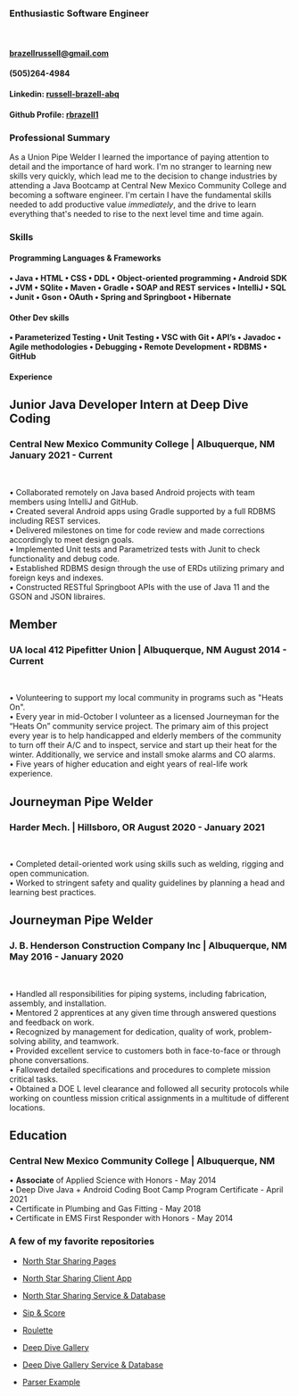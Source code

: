 

### Enthusiastic Software Engineer 

<br>

#### [brazellrussell@gmail.com](mailto:brazellrussell@gmail.com)
#### (505)264-4984  
#### Linkedin: [russell-brazell-abq](https://www.linkedin.com/in/russell-brazell-abq) 
#### Github Profile: [rbrazell1](https://github.com/rbrazell1)

### Professional Summary
As a Union Pipe Welder I learned the importance of paying attention to detail and the importance 
of hard work. I'm no stranger to learning new skills very quickly, which lead me to the decision 
to change industries by attending a Java Bootcamp at Central New Mexico Community College and
becoming a software engineer. I'm certain I have the fundamental skills needed to add productive
value _immediately_, and the drive to learn everything that's needed to rise to the next level time 
and time again.

### Skills

#### Programming Languages & Frameworks	
**•	Java	•	HTML	•	CSS	•	DDL	•	Object-oriented programming	•	Android SDK
•	JVM	•	SQlite	•	Maven	•	Gradle	•	SOAP and REST services	•	IntelliJ
•	SQL	•	Junit	•	Gson	•	OAuth	•	Spring and Springboot	•	Hibernate**

#### Other Dev skills
**•	Parameterized Testing	•	Unit Testing	•	VSC with Git	•	API’s	•	Javadoc
•	Agile methodologies	•	Debugging	•	Remote Development	•	RDBMS	•	GitHub**

#### Experience

## Junior Java Developer Intern at Deep Dive Coding

### Central New Mexico Community College | Albuquerque, NM 	January 2021 - Current

<br>

•	Collaborated remotely on Java based Android projects with team members using IntelliJ and GitHub. <br>
•	Created several Android apps using Gradle supported by a full RDBMS including REST services. <br>
•	Delivered milestones on time for code review and made corrections accordingly to meet design goals. <br>
•	Implemented Unit tests and Parametrized tests with Junit to check functionality and debug code. <br>
•	Established RDBMS design through the use of ERDs utilizing primary and foreign keys and indexes. <br>
•	Constructed RESTful Springboot APIs with the use of Java 11 and the GSON and JSON libraires. <br>
## Member 
### UA local 412 Pipefitter Union | Albuquerque, NM 	August 2014 - Current

<br>

•	Volunteering to support my local community in programs such as "Heats On". <br>
•	Every year in mid-October I volunteer as a licensed Journeyman for the “Heats On” community 
service project. The primary aim of this project every year is to help handicapped and elderly
members of the community to turn off their A/C and to inspect, service and start up their heat for
the winter. Additionally, we service and install smoke alarms and CO alarms. <br>
•	Five years of higher education and eight years of real-life work experience. <br> 

## Journeyman Pipe Welder
### Harder Mech. | Hillsboro, OR 	August 2020 - January 2021

<br>

•	Completed detail-oriented work using skills such as welding, rigging and open communication. <br>
•	Worked to stringent safety and quality guidelines by planning a head and learning best practices. <br>

## Journeyman Pipe Welder 
### J. B. Henderson Construction Company Inc | Albuquerque, NM 	May 2016 - January 2020

<br>

•	Handled all responsibilities for piping systems, including fabrication, assembly, and installation. <br>
•	Mentored 2 apprentices at any given time through answered questions and feedback on work. <br>
•	Recognized by management for dedication, quality of work, problem-solving ability, and teamwork. <br>
•	Provided excellent service to customers both in face-to-face or through phone conversations. <br>
•	Fallowed detailed specifications and procedures to complete mission critical tasks. <br>
•	Obtained a DOE L level clearance and followed all security protocols while working on countless
mission critical assignments in a multitude of different locations. <br>  

## Education
### Central New Mexico Community College | Albuquerque, NM

•	**Associate** of Applied Science with Honors - May 2014 <br>
•	Deep Dive Java + Android Coding Boot Camp Program Certificate - April 2021 <br>
•	Certificate in Plumbing and Gas Fitting - May 2018 <br>
•	Certificate in EMS First Responder with Honors - May 2014 <br>

### A few of my favorite repositories 

* [North Star Sharing Pages](https://north-star-sharing.github.io/)
  
* [North Star Sharing Client App](https://github.com/north-star-sharing/north-star-sharing-client)
  
* [North Star Sharing Service & Database](https://github.com/north-star-sharing/north-star-sharing-service)

* [Sip & Score](https://github.com/ddc-java-12/personal-android-project-rbrazell1)

* [Roulette](https://github.com/rbrazell1/roulette)

* [Deep Dive Gallery](https://github.com/rbrazell1/deep-dive-gallery)

* [Deep Dive Gallery Service & Database](https://github.com/rbrazell1/deepdivegallery-service)

* [Parser Example](https://github.com/rbrazell1/schema-parser)

